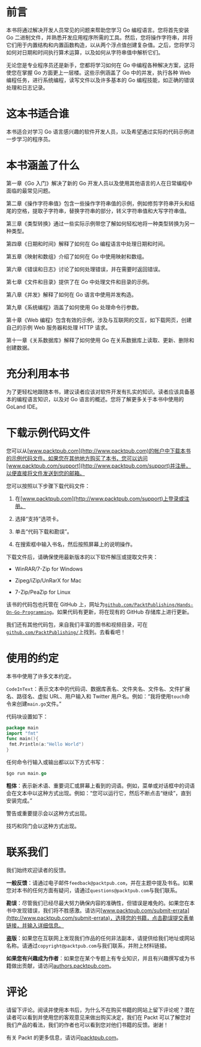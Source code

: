 # 前言

本书将通过解决开发人员常见的问题来帮助您学习 Go 编程语言。您将首先安装 Go 二进制文件，并熟悉开发应用程序所需的工具。然后，您将操作字符串，并将它们用于内置结构和内置函数构造，以从两个浮点值创建复杂值。之后，您将学习如何对日期和时间执行算术运算，以及如何从字符串值中解析它们。

无论您是专业程序员还是新手，您都将学习如何在 Go 中编程各种解决方案，这将使您在掌握 Go 方面更上一层楼。这些示例涵盖了 Go 中的并发，执行各种 Web 编程任务，进行系统编程，读写文件以及许多基本的 Go 编程技能，如正确的错误处理和日志记录。

# 这本书适合谁

本书适合对学习 Go 语言感兴趣的软件开发人员，以及希望通过实际的代码示例进一步学习的程序员。

# 本书涵盖了什么

第一章《Go 入门》解决了新的 Go 开发人员以及使用其他语言的人在日常编程中面临的最常见问题。

第二章《操作字符串值》包含一些操作字符串值的示例，例如修剪字符串开头和结尾的空格，提取子字符串，替换字符串的部分，转义字符串值和大写字符串值。

第三章《类型转换》通过一些实际示例带您了解如何轻松地将一种类型转换为另一种类型。

第四章《日期和时间》解释了如何在 Go 编程语言中处理日期和时间。

第五章《映射和数组》介绍了如何在 Go 中使用映射和数组。

第六章《错误和日志》讨论了如何处理错误，并在需要时返回错误。

第七章《文件和目录》提供了在 Go 中处理文件和目录的示例。

第八章《并发》解释了如何在 Go 语言中使用并发构造。

第九章《系统编程》涵盖了如何使用 Go 处理命令行参数。

第十章《Web 编程》包含有效的示例，涉及与互联网的交互，如下载网页，创建自己的示例 Web 服务器和处理 HTTP 请求。

第十一章《关系数据库》解释了如何使用 Go 在关系数据库上读取、更新、删除和创建数据。

# 充分利用本书

为了更轻松地跟随本书，建议读者应该对软件开发有扎实的知识。读者应该具备基本的编程语言知识，以及对 Go 语言的概述。您将了解更多关于本书中使用的 GoLand IDE。

# 下载示例代码文件

您可以从[www.packtpub.com](http://www.packtpub.com)的帐户中下载本书的示例代码文件。如果您在其他地方购买了本书，您可以访问[www.packtpub.com/support](http://www.packtpub.com/support)并注册，以便直接将文件发送到您的邮箱。

您可以按照以下步骤下载代码文件：

1.  在[www.packtpub.com](http://www.packtpub.com/support)上登录或注册。

1.  选择“支持”选项卡。

1.  单击“代码下载和勘误”。

1.  在搜索框中输入书名，然后按照屏幕上的说明操作。

下载文件后，请确保使用最新版本的以下软件解压或提取文件夹：

+   WinRAR/7-Zip for Windows

+   Zipeg/iZip/UnRarX for Mac

+   7-Zip/PeaZip for Linux

该书的代码包也托管在 GitHub 上，网址为[`github.com/PacktPublishing/Hands-On-Go-Programming`](https://github.com/PacktPublishing/Hands-On-Go-Programming)。如果代码有更新，将在现有的 GitHub 存储库上进行更新。

我们还有其他代码包，来自我们丰富的图书和视频目录，可在[`github.com/PacktPublishing/`](https://github.com/PacktPublishing/)上找到。去看看吧！

# 使用的约定

本书中使用了许多文本约定。

`CodeInText`：表示文本中的代码词、数据库表名、文件夹名、文件名、文件扩展名、路径名、虚拟 URL、用户输入和 Twitter 用户名。例如：“我将使用`touch`命令来创建`main.go`文件。”

代码块设置如下：

```go
package main
import "fmt"
func main(){
 fmt.Println(a:"Hello World")
}
```

任何命令行输入或输出都以以下方式书写：

```go
$go run main.go
```

**粗体**：表示新术语、重要词汇或屏幕上看到的词语。例如，菜单或对话框中的词语会在文本中以这种方式出现。例如：“您可以运行它，然后不断点击“继续”，直到安装完成。”

警告或重要提示会以这种方式出现。

技巧和窍门会以这种方式出现。

# 联系我们

我们始终欢迎读者的反馈。

**一般反馈**：请通过电子邮件`feedback@packtpub.com`，并在主题中提及书名。如果您对本书的任何方面有疑问，请通过`questions@packtpub.com`与我们联系。

**勘误**：尽管我们已经尽最大努力确保内容的准确性，但错误是难免的。如果您在本书中发现错误，我们将不胜感激。请访问[www.packtpub.com/submit-errata](http://www.packtpub.com/submit-errata)，选择您的书籍，点击勘误提交表单链接，并输入详细信息。

**盗版**：如果您在互联网上发现我们作品的任何非法副本，请提供给我们地址或网站名称。请通过`copyright@packtpub.com`与我们联系，并附上材料链接。

**如果您有兴趣成为作者**：如果您在某个专题上有专业知识，并且有兴趣撰写或为书籍做出贡献，请访问[authors.packtpub.com](http://authors.packtpub.com/)。

# 评论

请留下评论。阅读并使用本书后，为什么不在购买书籍的网站上留下评论呢？潜在读者可以看到并使用您的客观意见来做出购买决定，我们在 Packt 可以了解您对我们产品的看法，我们的作者也可以看到您对他们书籍的反馈。谢谢！

有关 Packt 的更多信息，请访问[packtpub.com](https://www.packtpub.com/)。
